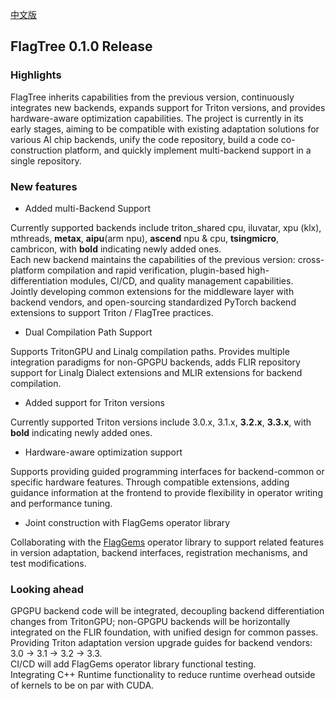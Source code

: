 [中文版](./release_notes_v0.1.0_cn.md)

## FlagTree 0.1.0 Release

### Highlights

FlagTree inherits capabilities from the previous version, continuously integrates new backends, expands support for Triton versions, and provides hardware-aware optimization capabilities. The project is currently in its early stages, aiming to be compatible with existing adaptation solutions for various AI chip backends, unify the code repository, build a code co-construction platform, and quickly implement multi-backend support in a single repository.

### New features

* Added multi-Backend Support

Currently supported backends include triton_shared cpu, iluvatar, xpu (klx), mthreads, __metax__, __aipu__(arm npu), __ascend__ npu & cpu, __tsingmicro__, cambricon, with __bold__ indicating newly added ones. <br>
Each new backend maintains the capabilities of the previous version: cross-platform compilation and rapid verification, plugin-based high-differentiation modules, CI/CD, and quality management capabilities. <br>
Jointly developing common extensions for the middleware layer with backend vendors, and open-sourcing standardized PyTorch backend extensions to support Triton / FlagTree practices. <br>

* Dual Compilation Path Support

Supports TritonGPU and Linalg compilation paths. Provides multiple integration paradigms for non-GPGPU backends, adds FLIR repository support for Linalg Dialect extensions and MLIR extensions for backend compilation.

* Added support for Triton versions

Currently supported Triton versions include 3.0.x, 3.1.x, __3.2.x__, __3.3.x__, with __bold__ indicating newly added ones.

* Hardware-aware optimization support

Supports providing guided programming interfaces for backend-common or specific hardware features. Through compatible extensions, adding guidance information at the frontend to provide flexibility in operator writing and performance tuning.

* Joint construction with FlagGems operator library

Collaborating with the [FlagGems](https://github.com/FlagOpen/FlagGems) operator library to support related features in version adaptation, backend interfaces, registration mechanisms, and test modifications.

### Looking ahead

GPGPU backend code will be integrated, decoupling backend differentiation changes from TritonGPU; non-GPGPU backends will be horizontally integrated on the FLIR foundation, with unified design for common passes. <br>
Providing Triton adaptation version upgrade guides for backend vendors: 3.0 -> 3.1 -> 3.2 -> 3.3. <br>
CI/CD will add FlagGems operator library functional testing. <br>
Integrating C++ Runtime functionality to reduce runtime overhead outside of kernels to be on par with CUDA. <br>
